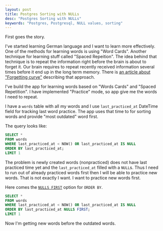 ```yaml
---
layout: post
title: Postgres Sorting with NULLs
desc: "Postgres Sorting with NULLs"
keywords: "Postgres, Postgresql, NULL values, sorting"
---
```


First goes the story.

I've started learning German language and I want to learn more effectively.
One of the methods for learning words is using "Word Cards".
Another technique for learning stuff called "Spaced Repeition".
The idea behind that technique is to repeat the information right before the brain is about to forget it.
Our brain requires to repeat recently received information several times before it end up in the long term memory.
There is [an article about "Forgetting curve"](https://uwaterloo.ca/counselling-services/curve-forgetting) describing that approach.

I've build the app for learning words based on "Words Cards" and "Spaced Repetition".
I have implemented "Practice" mode, so app give me the words I need to repeat.

I have a `words` table with all my words and I use `last_practiced_at` DateTime field for tracking last word practice.
The app uses that time to for sorting words and provide "most outdated" word first.

The query looks like:

``` sql
SELECT *
FROM words
WHERE last_practiced_at < NOW() OR last_practiced_at IS NULL
ORDER BY last_practiced_at;
LIMIT 1
```

The problem is newly created words (nonpracticed) does not have last practiced time yet and the `last_practiced_at` filled with a `NULL`s.
Thus I need to run out of already practiced words first then I will be able to practice new words.
That is not exactly I want. I want to practice new words first.

Here comes the [`NULLS FIRST`](http://www.postgresql.org/docs/8.3/static/queries-order.html) option for `ORDER BY`.

``` sql
SELECT *
FROM words
WHERE last_practiced_at < NOW() OR last_practiced_at IS NULL
ORDER BY last_practiced_at NULLS FIRST;
LIMIT 1
```

Now I'm getting new words before the outdated words.
